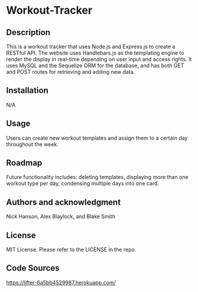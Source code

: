 # Workout-Tracker

## Description

This is a workout tracker that uses Node.js and Express.js to create a RESTful API. The website uses Handlebars.js as the templating engine to render the display in real-time depending on user input and access rights. It uses MySQL and the Sequelize ORM for the database, and has both GET and POST routes for retrieving and adding new data.

## Installation

N/A

## Usage

Users can create new workout templates and assign them to a certain day throughout the week.

## Roadmap

Future functionality includes: deleting templates, displaying more than one workout type per day, condensing multiple days into one card.

## Authors and acknowledgment

Nick Hanson, Alex Blaylock, and Blake Smith

## License

MIT License. Please refer to the LICENSE in the repo.

## Code Sources

https://lifter-6a5bb4529987.herokuapp.com/
